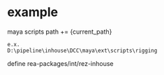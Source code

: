 # example

maya scripts path += {current_path}

```
e.x.
D:\pipeline\inhouse\DCC\maya\ext\scripts\rigging
```

define rea-packages/int/rez-inhouse